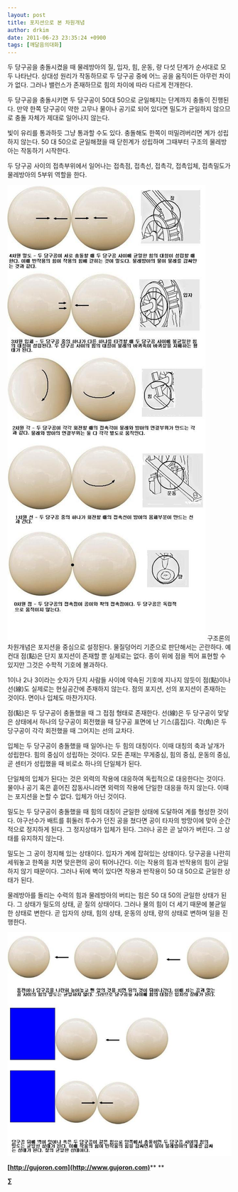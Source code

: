 ```yaml
---
layout: post
title: 포지션으로 본 차원개념
author: drkim
date: 2011-06-23 23:35:24 +0900
tags: [깨달음의대화]
---
```

두 당구공을 충돌시켰을 때 물레방아의 질, 입자, 힘, 운동, 량 다섯 단계가 순서대로 모두 나타난다. 상대성 원리가 작동하므로 두 당구공 중에 어느 공을 움직이든 아무런 차이가 없다. 그러나 밸런스가 존재하므로 힘의 차이에 따라 다르게 전개한다.

  


두 당구공을 충돌시키면 두 당구공이 50대 50으로 균일해지는 단계까지 충돌이 진행된다. 만약 한쪽 당구공이 약한 고무나 물이나 공기로 되어 있다면 밀도가 균일하지 않으므로 충돌 자체가 제대로 일어나지 않는다.

  


빛이 유리를 통과하듯 그냥 통과할 수도 있다. 충돌해도 한쪽이 떠밀려버리면 계가 성립하지 않는다. 50 대 50으로 균일해졌을 때 닫힌계가 성립하며 그때부터 구조의 물레방아는 작동하기 시작한다.

  


두 당구공 사이의 접촉부위에서 일어나는 접촉점, 접촉선, 접촉각, 접촉입체, 접촉밀도가 물레방아의 5부위 역할을 한다.

  


  


  



![](/files/attach/images/198/249/178/25.JPG)  구조론의 차원개념은 포지션을 중심으로 설정된다. 물질덩어리 기준으로 판단해서는 곤란하다. 예컨대 점(點)은 단지 포지션이 존재할 뿐 실제로는 없다. 종이 위에 점을 찍어 표현할 수 있지만 그것은 수학적 기호에 불과하다. 

 1이나 2나 3이라는 숫자가 단지 사람들 사이에 약속된 기호에 지나지 않듯이 점(點)이나 선(線)도 실제로는 현실공간에 존재하지 않는다. 점의 포지션, 선의 포지션이 존재하는 것이다. 면이나 입체도 마찬가지다.

 점(點)은 두 당구공이 충돌했을 때 그 접점 형태로 존재한다. 선(線)은 두 당구공이 맞닿은 상태에서 하나의 당구공이 회전했을 때 당구공 표면에 난 기스(흠집)다. 각(角)은 두 당구공이 각각 회전했을 때 그어지는 선의 교차다.

 입체는 두 당구공이 충돌했을 때 일어나는 두 힘의 대칭이다. 이때 대칭의 축과 날개가 성립한다. 힘의 중심이 성립하는 것이다. 모든 존재는 무게중심, 힘의 중심, 운동의 중심, 곧 센터가 성립했을 때 비로소 하나의 단일체가 된다. 

 단일체의 입체가 된다는 것은 외력의 작용에 대응하여 독립적으로 대응한다는 것이다. 물이나 공기 혹은 흩어진 잡동사니라면 외력의 작용에 단일한 대응을 하지 않는다. 이때는 포지션을 논할 수 없다. 입체가 아닌 것이다.

 밀도는 두 당구공이 충돌했을 때 힘의 대칭이 균일한 상태에 도달하여 계를 형성한 것이다. 야구선수가 배트를 휘둘러 투수가 던진 공을 쳤다면 공이 타자의 방망이에 맞아 순간적으로 정지하게 된다. 그 정지상태가 입체가 된다. 그러나 공은 곧 날아가 버린다. 그 상태를 유지하지 않는다.

 밀도는 그 공이 정지해 있는 상태이다. 입자가 계에 잡혀있는 상태이다. 당구공을 나란히 세워놓고 한쪽을 치면 맞은편의 공이 튀어나간다. 이는 작용의 힘과 반작용의 힘이 균일하지 않기 때문이다. 그러나 뒤에 벽이 있다면 작용과 반작용이 50 대 50으로 균일한 상태가 된다. 

 물레방아를 돌리는 수력의 힘과 물레방아의 버티는 힘은 50 대 50의 균일한 상태가 된다. 그 상태가 밀도의 상태, 곧 질의 상태이다. 그러나 물의 힘이 더 세기 때문에 불균일한 상태로 변한다. 곧 입자의 상태, 힘의 상태, 운동의 상태, 량의 상태로 변하며 일을 진행한다. 



![26.JPG](files/attach/images/198/249/178/26.JPG)



  


  


**[http://gujoron.com](http://www.gujoron.com)**** 
**

**∑**